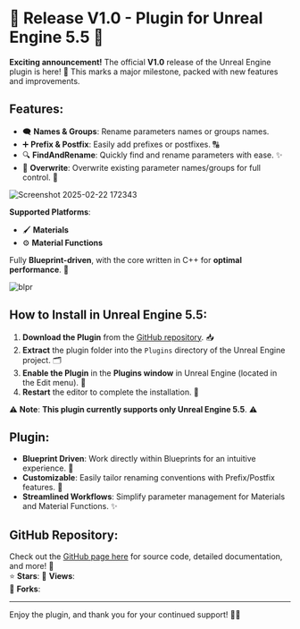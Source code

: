 # 🎉 **Release V1.0 - Plugin for Unreal Engine 5.5** 🎉

**Exciting announcement!** The official **V1.0** release of the Unreal Engine plugin is here! 🚀 This marks a major milestone, packed with new features and improvements.

## Features:  
- 🗨️ **Names & Groups**: Rename parameters names or groups names.  
- ➕ **Prefix & Postfix**: Easily add prefixes or postfixes. 🔠  
- 🔍 **FindAndRename**: Quickly find and rename parameters with ease. ✨  
- 🔄 **Overwrite**: Overwrite existing parameter names/groups for full control. 🔄

![Screenshot 2025-02-22 172343](https://github.com/user-attachments/assets/3ca89f23-d376-457e-8d0c-6d63bcdfbce1)


**Supported Platforms**:  
- 🖌️ **Materials**  
- ⚙️ **Material Functions**

Fully **Blueprint-driven**, with the core written in C++ for **optimal performance**. 💪

![blpr](https://github.com/user-attachments/assets/a16afaaf-dbd8-4b5e-87df-8538c81df8c3)

## How to Install in Unreal Engine 5.5:
1. **Download the Plugin** from the [GitHub repository](#). 📥  
2. **Extract** the plugin folder into the `Plugins` directory of the Unreal Engine project. 🗂️  
3. **Enable the Plugin** in the **Plugins window** in Unreal Engine (located in the Edit menu). 🔧  
4. **Restart** the editor to complete the installation. 🔄

⚠️ **Note**: **This plugin currently supports only Unreal Engine 5.5**. ⚠️

## Plugin:
- **Blueprint Driven**: Work directly within Blueprints for an intuitive experience. 🧩  
- **Customizable**: Easily tailor renaming conventions with Prefix/Postfix features. 🎨  
- **Streamlined Workflows**: Simplify parameter management for Materials and Material Functions. ✨

## GitHub Repository:
Check out the [GitHub page here](#) for source code, detailed documentation, and more! 📖  
⭐ **Stars**: 
👀 **Views**:  
🍴 **Forks**: 

---

Enjoy the plugin, and thank you for your continued support! 🙏🎉
